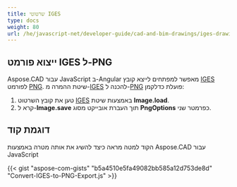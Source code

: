 ```yaml
---
title: שרטוטי IGES
type: docs
weight: 80
url: /he/javascript-net/developer-guide/cad-and-bim-drawings/iges-drawings/
---
```


## **ייצוא פורמט IGES ל-PNG**

Aspose.CAD עבור JavaScript ב-Angular מאפשר למפתחים לייצא קובץ [IGES](https://docs.fileformat.com/cad/iges/) לפורמט [PNG](https://docs.fileformat.com/image/png/).
שיטת ההמרה מ-[IGES](https://docs.fileformat.com/cad/iges/) להכנה ל-[PNG](https://docs.fileformat.com/image/png/) פועלת כדלקמן:

1. טען את קובץ השרטוט [IGES](https://docs.fileformat.com/cad/iges/) באמצעות שיטת **Image.load**.
1. קרא ל-**Image.save** תוך העברת אובייקט מסוג **PngOptions** כפרמטר שני.

## דוגמת קוד

הקוד למטה מראה כיצד להשיג את אותה מטרה באמצעות Aspose.CAD עבור JavaScript

{{< gist "aspose-com-gists" "b5a4510e5fa49082bb585a12d753de8d" "Convert-IGES-to-PNG-Export.js" >}}
